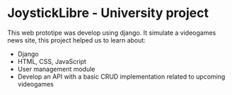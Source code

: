 # JoystickLibre - University project 
This web prototipe was develop using django.
It simulate a videogames news site, this project helped us to learn about:
- Django
- HTML, CSS, JavaScript
- User management module
- Develop an  API with a basic CRUD implementation related to upcoming videogames  
